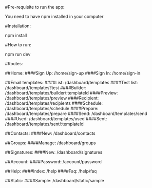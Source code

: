#Pre-requisite to run the app:

You need to have npm installed in your computer

#Installation:

npm install

#How to run:

npm run dev


#Routes:

##Home:
####Sign Up: /home/sign-up
####Sign In: /home/sign-in


##Email templates:
####List: /dashboard/templates
####Test list: /dashboard/templates?test
####Builder: /dashboard/templates/builder/:templateId
####Preview: /dashboard/templates/preview
####Recipient: /dashboard/templates/recipients
####Schedule: /dashboard/templates/schedule
####Prepare: /dashboard/templates/prepare
####Send: /dashboard/templates/send
####Used: /dashboard/templates/used
####Sent: /dashboard/templates/sent/:templateId


##Contacts:
####New: /dashboard/contacts


##Groups:
####Manage: /dashboard/groups


##Signatures:
####New: /dashboard/signatures


##Account:
####Password: /account/password


##Help:
####Index: /help
####Faq: /help/faq


##Static:
####Sample: /dashboard/static/sample
